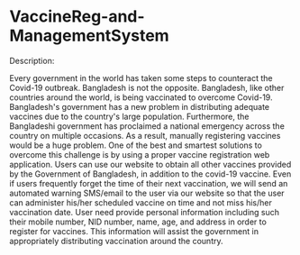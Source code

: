 # VaccineReg-and-ManagementSystem
Description:

Every government in the world has taken some steps to counteract the Covid-19 outbreak. Bangladesh is not the opposite. Bangladesh, like other countries around the world, is being vaccinated to overcome Covid-19. Bangladesh's government has a new problem in distributing adequate vaccines due to the country's large population. Furthermore, the Bangladeshi government has proclaimed a national emergency across the country on multiple occasions. As a result, manually registering vaccines would be a huge problem. One of the best and smartest solutions to overcome this challenge is by using a proper vaccine registration web application. Users can use our website to obtain all other vaccines provided by the Government of Bangladesh, in addition to the covid-19 vaccine. Even if users frequently forget the time of their next vaccination, we will send an automated warning SMS/email to the user via our website so that the user can administer his/her scheduled vaccine on time and not miss his/her vaccination date. User need provide personal information including such their mobile number, NID number, name, age, and address in order to register for vaccines. This information will assist the government in appropriately distributing vaccination around the country.

